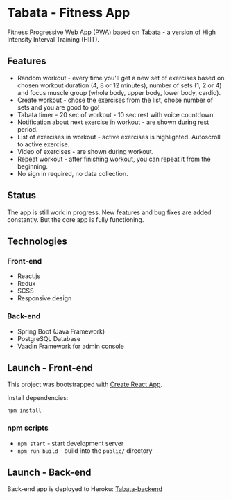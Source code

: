 # Tabata - Fitness App

Fitness Progressive Web App ([PWA](https://ramonak.io/posts/what-is-progressive-web-app)) based on [Tabata](https://en.wikipedia.org/wiki/High-intensity_interval_training#Tabata_regimen) - a version of High Intensity Interval Training (HIIT).

## Features

- Random workout - every time you'll get a new set of exercises based on chosen workout duration (4, 8 or 12 minutes), number of sets (1, 2 or 4) and focus muscle group (whole body, upper body, lower body, cardio).
- Create workout - chose the exercises from the list, chose number of sets and you are good to go!
- Tabata timer - 20 sec of workout - 10 sec rest with voice countdown.
- Notification about next exercise in workout - are shown during rest period.
- List of exercises in workout - active exercises is highlighted. Autoscroll to active exercise.
- Video of exercises - are shown during workout.
- Repeat workout - after finishing workout, you can repeat it from the beginning.
- No sign in required, no data collection.

## Status

The app is still work in progress. New features and bug fixes are added constantly. But the core app is fully functioning.

## Technologies

### Front-end

- React.js
- Redux
- SCSS
- Responsive design

### Back-end

- Spring Boot (Java Framework)
- PostgreSQL Database
- Vaadin Framework for admin console

## Launch - Front-end

This project was bootstrapped with [Create React App](https://github.com/facebook/create-react-app).

Install dependencies:

```
npm install
```

### npm scripts

* `npm start` - start development server
* `npm run build` - build into the `public/` directory

## Launch - Back-end

Back-end app is deployed to Heroku: [Tabata-backend](https://tabata-backend.herokuapp.com/)
